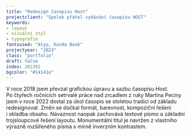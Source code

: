 ```yaml
---
title: "Redesign časopisu Host"
projectclient: "Spolek přátel vydávání časopisu HOST"
keywords: 
- layout 
- vizuální styl
- typografie
fontsused: "Atyp, Kunda Book"
projectyear: "2023"
class: "portfolio"
draft: false
index: 202302
bgcolor: "#14141e"
---
```



V&nbsp;roce 2018 jsem převzal grafickou úpravu a sazbu časopisu *Host*. Po&nbsp;čtyřech ročnících setrvalé práce nad zrcadlem z&nbsp;ruky Martina Peciny jsem v&nbsp;roce 2022 dostal za úkol časopis se stoletou tradicí od základu redesignovat. Změn se dočkal formát, barevnost, kompoziční řešení i&nbsp;skladba obsahu. Návaznost naopak zachovává textové písmo a&nbsp;základní trojsloupcové řešení layoutu. Monumentální titul je navržen z&nbsp;vlastního výrazně rozšířeného písma s&nbsp;mírně inverzním kontrastem.